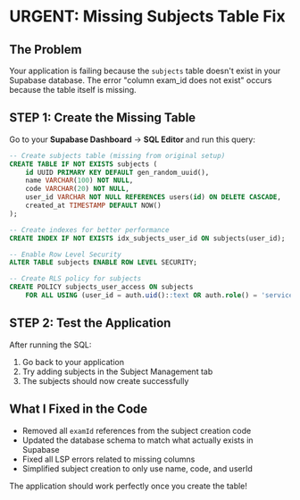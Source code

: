 # URGENT: Missing Subjects Table Fix

## The Problem
Your application is failing because the `subjects` table doesn't exist in your Supabase database. The error "column exam_id does not exist" occurs because the table itself is missing.

## STEP 1: Create the Missing Table

Go to your **Supabase Dashboard** → **SQL Editor** and run this query:

```sql
-- Create subjects table (missing from original setup)
CREATE TABLE IF NOT EXISTS subjects (
    id UUID PRIMARY KEY DEFAULT gen_random_uuid(),
    name VARCHAR(100) NOT NULL,
    code VARCHAR(20) NOT NULL,
    user_id VARCHAR NOT NULL REFERENCES users(id) ON DELETE CASCADE,
    created_at TIMESTAMP DEFAULT NOW()
);

-- Create indexes for better performance
CREATE INDEX IF NOT EXISTS idx_subjects_user_id ON subjects(user_id);

-- Enable Row Level Security
ALTER TABLE subjects ENABLE ROW LEVEL SECURITY;

-- Create RLS policy for subjects
CREATE POLICY subjects_user_access ON subjects 
    FOR ALL USING (user_id = auth.uid()::text OR auth.role() = 'service_role');
```

## STEP 2: Test the Application

After running the SQL:
1. Go back to your application
2. Try adding subjects in the Subject Management tab
3. The subjects should now create successfully

## What I Fixed in the Code

- Removed all `examId` references from the subject creation code
- Updated the database schema to match what actually exists in Supabase
- Fixed all LSP errors related to missing columns
- Simplified subject creation to only use name, code, and userId

The application should work perfectly once you create the table!